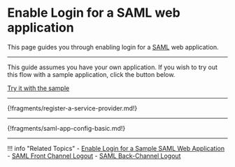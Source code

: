 # Enable Login for a SAML web application

This page guides you through enabling login for a [SAML](../../../concepts/authentication/intro-saml) web application. 

---

This guide assumes you have your own application. If you wish to try out this flow with a sample application, click the button below. 

<a class="samplebtn_a" href="../../../quick-starts/webapp-saml-sample" rel="nofollow noopener">Try it with the sample</a>

----

{!fragments/register-a-service-provider.md!}

----

{!fragments/saml-app-config-basic.md!}

----

!!! info "Related Topics"
    - [Enable Login for a Sample SAML Web Application](../../../quick-starts/webapp-saml-sample)
    - [SAML Front Channel Logout](insertlink)
    - [SAML Back-Channel Logout](../login/oidc-backchannel-logout)

